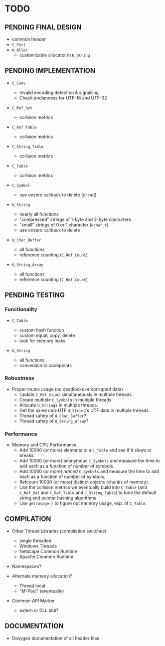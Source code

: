 # TODO

## PENDING FINAL DESIGN

- common header
- `C_Port`
- `U_Alloc`
  - customizable allocator in `U_String`

## PENDING IMPLEMENTATION

- `C_Conv`
  - Invalid encoding detection & signalling
  - Check endianness for UTF-16 and UTF-32

- `C_Ref_Set`
   - collision metrics

- `C_Ref_Table`
   - collision metrics

- `C_String_Table`
   - collision metrics

- `C_Table`
   - collision metrics

- `C_Symbol`
   - use onzero callback to delete (or not)

- `U_String`
   - nearly all functions
   - "compressed" strings of 1-byte and 2-byte characters.
   - "small" strings of 0 or 1 character (`wchar_t`)
   - use onzero callback to delete

- `U_Char_Buffer`
   - all functions
   - reference counting (`C_Ref_Count`)

- `U_String_Array`
   - all functions
   - reference counting (`C_Ref_Count`)

## PENDING TESTING

### Functionality

- `C_Table`
   - custom hash function
   - custom equal, copy, delete
   - look for memory leaks

- `U_String`
   - all functions
   - conversion to codepoints

### Robustness

- Proper mutex usage (no deadlocks or corrupted data)
  - Update `C_Ref_Count` simultaneously in multiple threads.
  - Create multiple `C_Symbol`s in multiple threads.
  - Allocate `U_String`s in multiple threads.
  - Get the same non-UTF `U_String`'s UTF data in multiple threads.
  - Thread safety of `U_Char_Buffer`?
  - Thread safety of `U_String_Array`?

### Performance

- Memory and CPU Performance
  - Add 10000 (or more) elements to a `C_Table` and see if it slows or breaks.
  - Add 10000 (or more) anonymous `C_Symbols` and measure the time to add
    each as a function of number of symbols.
  - Add 10000 (or more) *named* `C_Symbols` and measure the time to add
    each as a function of number of symbols.
  - Refcount 10000 (or more) distinct objects (chunks of memory).
  - Use the collision metrics we eventually build into `C_Table`
    (and `C_Ref_Set` and `C_Ref_Table` and `C_String_Table`)
    to tune the default string and pointer hashing algorithms.
  - Use `getrusage()` to figure out memory usage, esp. of `C_Table`.

## COMPILATION

- Other Thread Libraries (compilation switches)
  - single threaded
  - Windows Threads
  - Netscape Common Runtime
  - Apache Common Runtime

- Namespaces?

- Alternate memory allocation?
  - Thread local
  - "M-Pool" (eventually)

- Common API Marker
  - extern or DLL stuff

## DOCUMENTATION

- Doxygen documentation of all header files


